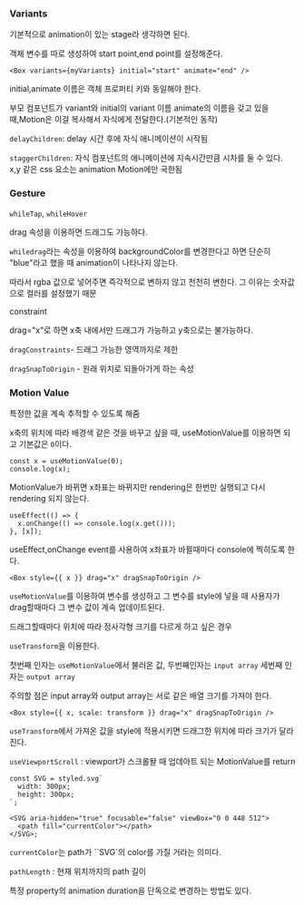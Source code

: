 ### Variants

기본적으로 animation이 있는 stage라 생각하면 된다.

객체 변수를 따로 생성하여 start point,end point를 설정해준다.

```tsx
<Box variants={myVariants} initial="start" animate="end" />
```

initial,animate 이름은 객체 프로퍼티 키와 동일해야 한다.

부모 컴포넌트가 variant와 initial의 variant 이름 animate의 이름을 갖고 있을 때,Motion은 이걸 복사해서 자식에게 전달한다.(기본적인 동작)

`delayChildren`: delay 시간 후에 자식 애니메이션이 시작됨

`staggerChildren`: 자식 컴포넌트의 애니메이션에 지속시간만큼 시차를 둘 수 있다.
x,y 같은 css 요소는 animation Motion에만 국한됨

### Gesture

`whileTap`, `whileHover`

drag 속성을 이용하면 드래그도 가능하다.

`whiledrag`라는 속성을 이용하여 backgroundColor를 변경한다고 하면 단순히 "blue"라고 했을 때 animation이 나타나지 않는다.

따라서 rgba 값으로 넣어주면 즉각적으로 변하지 않고 천천히 변한다. 그 이유는 숫자값으로 컬러를 설정했기 때문

constraint

drag="x"로 하면 x축 내에서만 드래그가 가능하고 y축으로는 불가능하다.

`dragConstraints`- 드래그 가능한 영역까지로 제한

`dragSnapToOrigin` - 원래 위치로 되돌아가게 하는 속성

### Motion Value

특정한 값을 계속 추적할 수 있도록 해줌

x축의 위치에 따라 배경색 같은 것을 바꾸고 싶을 때, useMotionValue를 이용하면 되고 기본값은 `0`이다.

```tsx
const x = useMotionValue(0);
console.log(x);
```

MotionValue가 바뀌면 x좌표는 바뀌지만 rendering은 한번만 실행되고 다시 rendering 되지 않는다.

```tsx
useEffect(() => {
  x.onChange(() => console.log(x.get()));
}, [x]);
```

useEffect,onChange event를 사용하여 x좌표가 바뀔때마다 console에 찍히도록 한다.

```tsx
<Box style={{ x }} drag="x" dragSnapToOrigin />
```

`useMotionValue`를 이용하여 변수를 생성하고 그 변수를 style에 넣을 때 사용자가 drag할때마다 그 변수 값이 계속 업데이트된다.

드래그할때마다 위치에 따라 정사각형 크기를 다르게 하고 싶은 경우

`useTransform`을 이용한다.

첫번째 인자는 `useMotionValue`에서 불러온 값, 두번째인자는 `input array` 세번째 인자는 `output array`

주의할 점은 input array와 output array는 서로 같은 배열 크기를 가져야 한다.

```tsx
<Box style={{ x, scale: transform }} drag="x" dragSnapToOrigin />
```

`useTransform`에서 가져온 값을 style에 적용시키면 드래그한 위치에 따라 크기가 달라진다.

`useViewportScroll` : viewport가 스크롤돨 때 업데아트 되는 MotionValue를 return

```tsx
const SVG = styled.svg`
  width: 300px;
  height: 300px;
`;

<SVG aria-hidden="true" focusable="false" viewBox="0 0 448 512">
  <path fill="currentColor"></path>
</SVG>;
```

`currentColor`는 path가 ``SVG`의 color를 가질 거라는 의미다.

`pathLength` : 현재 위치까지의 path 길이

특정 property의 animation duration을 단독으로 변경하는 방법도 있다.
